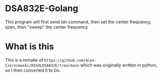 # DSA832E-Golang
This program will first send idn command, then set the center frequency, span, then "sweep" the center frequency

# What is this
This is a remake of `https://github.com/Alex-Czerniewski/RIGOLDSA832E/tree/main` which was originally written in python, so I then converted it to Go.

